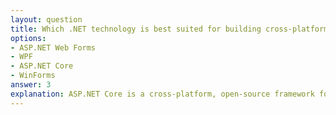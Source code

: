 ```yaml
---
layout: question
title: Which .NET technology is best suited for building cross-platform web applications?
options:
- ASP.NET Web Forms
- WPF
- ASP.NET Core
- WinForms
answer: 3
explanation: ASP.NET Core is a cross-platform, open-source framework for building modern web applications and APIs. It runs on Windows, macOS, and Linux, providing high performance and flexibility.
---
```

